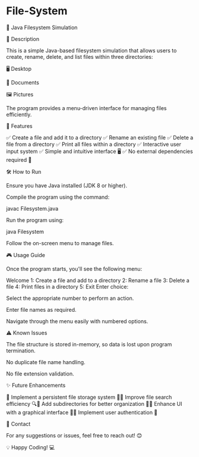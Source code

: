 # File-System
📂 Java Filesystem Simulation

📜 Description

This is a simple Java-based filesystem simulation that allows users to create, rename, delete, and list files within three directories:

🖥️ Desktop

📄 Documents

🖼️ Pictures

The program provides a menu-driven interface for managing files efficiently.

🚀 Features

✅ Create a file and add it to a directory
✅ Rename an existing file
✅ Delete a file from a directory
✅ Print all files within a directory
✅ Interactive user input system
✅ Simple and intuitive interface 🖥️
✅ No external dependencies required 📌

🛠️ How to Run

Ensure you have Java installed (JDK 8 or higher).

Compile the program using the command:

javac Filesystem.java

Run the program using:

java Filesystem

Follow the on-screen menu to manage files.

🎮 Usage Guide

Once the program starts, you'll see the following menu:

Welcome
1: Create a file and add to a directory
2: Rename a file
3: Delete a file
4: Print files in a directory
5: Exit
Enter choice: 

Select the appropriate number to perform an action.

Enter file names as required.

Navigate through the menu easily with numbered options.

⚠️ Known Issues

The file structure is stored in-memory, so data is lost upon program termination.

No duplicate file name handling.

No file extension validation.

✨ Future Enhancements

🔹 Implement a persistent file storage system 📁🔹 Improve file search efficiency 🔍🔹 Add subdirectories for better organization 📂🔹 Enhance UI with a graphical interface 🎨🔹 Implement user authentication 🔐

📧 Contact

For any suggestions or issues, feel free to reach out! 😊

💡 Happy Coding! 💻

